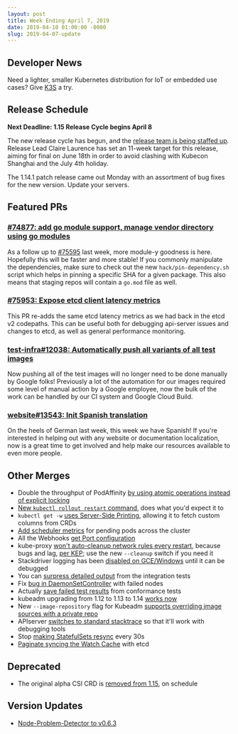 ```yaml
---
layout: post
title: Week Ending April 7, 2019
date: 2019-04-10 01:00:00 -0000
slug: 2019-04-07-update
---
```


## Developer News

Need a lighter, smaller Kubernetes distribution for IoT or embedded use cases?  Give [K3S](https://k3s.io/) a try.

## Release Schedule

**Next Deadline: 1.15 Release Cycle begins April 8**

The new release cycle has begun, and the [release team is being staffed up](https://github.com/kubernetes/sig-release/issues/545). Release Lead Claire Laurence has set an 11-week target for this release, aiming for final on June 18th in order to avoid clashing with Kubecon Shanghai and the July 4th holiday.

The 1.14.1 patch release came out Monday with an assortment of bug fixes for the new version.  Update your servers.

## Featured PRs

### [#74877: add go module support, manage vendor directory using go modules](https://github.com/kubernetes/kubernetes/pull/74877)

As a follow up to [#75595](https://github.com/kubernetes/kubernetes/pull/75595) last week, more module-y goodness is here. Hopefully this will be faster and more stable! If you commonly manipulate the dependencies, make sure to check out the new `hack/pin-dependency.sh` script which helps in pinning a specific SHA for a given package. This also means that staging repos will contain a `go.mod` file as well.

### [#75953: Expose etcd client latency metrics](https://github.com/kubernetes/kubernetes/pull/75953)

This PR re-adds the same etcd latency metrics as we had back in the etcd v2 codepaths. This can be useful both for debugging api-server issues and changes to etcd, as well as general performance monitoring.

### [test-infra#12038: Automatically push all variants of all test images](https://github.com/kubernetes/test-infra/pull/12038)

Now pushing all of the test images will no longer need to be done manually by Google folks! Previously a lot of the automation for our images required some level of manual action by a Google employee, now the bulk of the work can be handled by our CI system and Google Cloud Build.

### [website#13543: Init Spanish translation](https://github.com/kubernetes/website/pull/13543)

On the heels of German last week, this week we have Spanish! If you're interested in helping out with any website or documentation localization, now is a great time to get involved and help make our resources available to even more people.

## Other Merges

* Double the throughput of PodAffinity [by using atomic operations instead of explicit locking](https://github.com/kubernetes/kubernetes/pull/76243)
* [New `kubectl rollout restart` command](https://github.com/kubernetes/kubernetes/pull/76062), does what you'd expect it to
* `kubectl get -w` [uses Server-Side Printing](https://github.com/kubernetes/kubernetes/pull/76161), allowing it to fetch custom columns from CRDs
* [Add scheduler metrics](https://github.com/kubernetes/kubernetes/pull/75501) for pending pods across the cluster
* All the Webhooks [get Port configuration](https://github.com/kubernetes/kubernetes/pull/74855)
* kube-proxy [won't auto-cleanup network rules every restart](https://github.com/kubernetes/kubernetes/pull/76109), because bugs and lag, [per KEP](https://github.com/kubernetes/kubernetes/pull/76109); use the new `--cleanup` switch if you need it
* Stackdriver logging has been [disabled on GCE/Windows](https://github.com/kubernetes/kubernetes/pull/76099) until it can be debugged
* You can [surpress detailed output](https://github.com/kubernetes/kubernetes/pull/76063) from the integration tests
* Fix [bug in DaemonSetController](https://github.com/kubernetes/kubernetes/pull/76060) with failed nodes
* Actually [save failed test results](https://github.com/kubernetes/kubernetes/pull/76039) from conformance tests
* kubeadm upgrading from 1.12 to 1.13 to 1.14 [works now](https://github.com/kubernetes/kubernetes/pull/75956)
* New `--image-repository` flag for Kubeadm [supports overriding image sources with a private repo](https://github.com/kubernetes/kubernetes/pull/75866)
* APIserver [switches to standard stacktrace](https://github.com/kubernetes/kubernetes/pull/75853) so that it'll work with debugging tools
* Stop [making StatefulSets resync](https://github.com/kubernetes/kubernetes/pull/75622) every 30s
* [Paginate syncing the Watch Cache](https://github.com/kubernetes/kubernetes/pull/75389) with etcd

## Deprecated

* The original alpha CSI CRD is [removed from 1.15](https://github.com/kubernetes/kubernetes/pull/75747), on schedule

## Version Updates

* [Node-Problem-Detector to v0.6.3](https://github.com/kubernetes/kubernetes/pull/76211)
